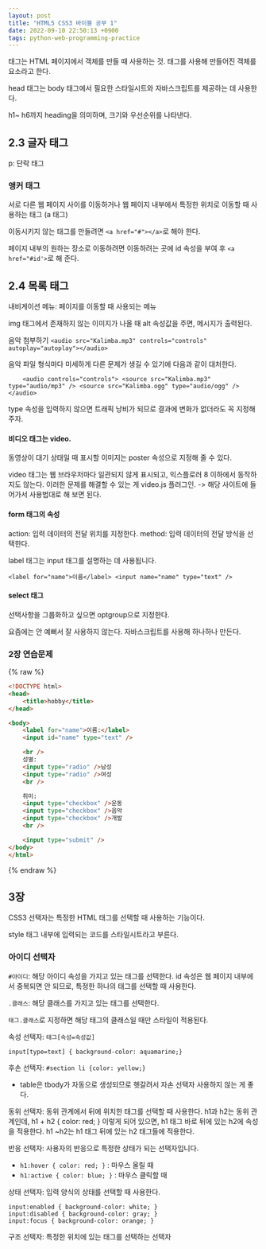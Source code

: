 ```yaml
---
layout: post
title: "HTML5 CSS3 바이블 공부 1"
date: 2022-09-10 22:50:13 +0900
tags: python-web-programming-practice
---
```


태그는 HTML 페이지에서 객체를 만들 때 사용하는 것. 태그를 사용해 만들어진 객체를 요소라고 한다.

head 태그는 body 태그에서 필요한 스타일시트와 자바스크립트를 제공하는 데 사용한다.

h1~ h6까지 heading을 의미하며, 크기와 우선순위를 나타낸다.

## 2.3 글자 태그

p: 단락 태그

### 앵커 태그

서로 다른 웹 페이지 사이를 이동하거나 웹 페이지 내부에서 특정한 위치로 이동할 때 사용하는 태그 (a 태그)

이동시키지 않는 태그를 만들려면 `<a href="#"></a>`로 해야 한다.

페이지 내부의 원하는 장소로 이동하려면 이동하려는 곳에 id 속성을 부여 후 `<a href="#id'>`로 해 준다.

## 2.4 목록 태그

내비게이션 메뉴: 페이지를 이동할 때 사용되는 메뉴

img 태그에서 존재하지 않는 이미지가 나올 때 alt 속성값을 주면, 메시지가 출력된다.

음악 첨부하기
`<audio src="Kalimba.mp3" controls="controls" autoplay="autoplay"></audio>`

음악 파일 형식마다 미세하게 다른 문제가 생길 수 있기에 다음과 같이 대처한다.

`    <audio controls="controls">
        <source src="Kalimba.mp3" type="audio/mp3" />
        <source src="Kalimba.ogg" type="audio/ogg" />
    </audio>`

type 속성을 입력하지 않으면 트래픽 낭비가 되므로 결과에 변화가 없더라도 꼭 지정해 주자.

#### 비디오 태그는 video.

동영상이 대기 상태일 때 표시할 이미지는 poster 속성으로 지정해 줄 수 있다.

video 태그는 웹 브라우저마다 일관되지 않게 표시되고, 익스플로러 8 이하에서 동작하지도 않는다. 이러한 문제를 해결할 수 있는 게 video.js 플러그인. -> 해당 사이트에 들어가서 사용법대로 해 보면 된다.

#### form 태그의 속성

action: 입력 데이터의 전달 위치를 지정한다.
method: 입력 데이터의 전달 방식을 선택한다.

label 태그는 input 태그를 설명하는 데 사용됩니다.

`<label for="name">이름</label>
<input name="name" type="text" />`

#### select 태그

선택사항을 그룹화하고 싶으면 optgroup으로 지정한다.

요즘에는 안 예뻐서 잘 사용하지 않는다. 자바스크립트를 사용해 하나하나 만든다.

### 2장 연습문제

{% raw %}

```html
<!DOCTYPE html>
<head>
    <title>hobby</title>
</head>

<body>
    <label for="name">이름:</label>
    <input id="name" type="text" />

    <br />
    성별:
    <input type="radio" />남성
    <input type="radio" />여성
    <br />

    취미:
    <input type="checkbox" />운동
    <input type="checkbox" />음악
    <input type="checkbox" />개발
    <br />

    <input type="submit" />
</body>
</html>
```

{% endraw %}

## 3장

CSS3 선택자는 특정한 HTML 태그를 선택할 때 사용하는 기능이다.

style 태그 내부에 입력되는 코드를 스타일시트라고 부른다.

### 아이디 선택자

`#아이디`: 해당 아이디 속성을 가지고 있는 태그를 선택한다. id 속성은 웹 페이지 내부에서 중복되면 안 되므로, 특정한 하나의 태그를 선택할 때 사용한다.

`.클래스`: 해당 클래스를 가지고 있는 태그를 선택한다.

`태그.클래스`로 지정하면 해당 태그의 클래스일 때만 스타일이 적용된다.

속성 선택자: `태그[속성=속성값]`

`input[type=text] { background-color: aquamarine;}`

후손 선택자:
`#section li {color: yellow;}`

- table은 tbody가 자동으로 생성되므로 헷갈려서 자손 선택자 사용하지 않는 게 좋다.

동위 선택자: 동위 관계에서 뒤에 위치한 태그를 선택할 때 사용한다.
h1과 h2는 동위 관계인데, h1 + h2 { color: red; } 이렇게 되어 있으면, h1 태그 바로 뒤에 있는 h2에 속성을 적용한다. h1 ~h2는 h1 태그 뒤에 있는 h2 태그들에 적용한다.

반응 선택자: 사용자의 반응으로 특정한 상태가 되는 선택자입니다.

- `h1:hover { color: red; }` : 마우스 올릴 때
- `h1:active { color: blue; }` : 마우스 클릭할 때

상태 선택자: 입력 양식의 상태를 선택할 때 사용한다.

```
input:enabled { background-color: white; }
input:disabled { background-color: gray; }
input:focus { background-color: orange; }
```

구조 선택자: 특정한 위치에 있는 태그를 선택하는 선택자
